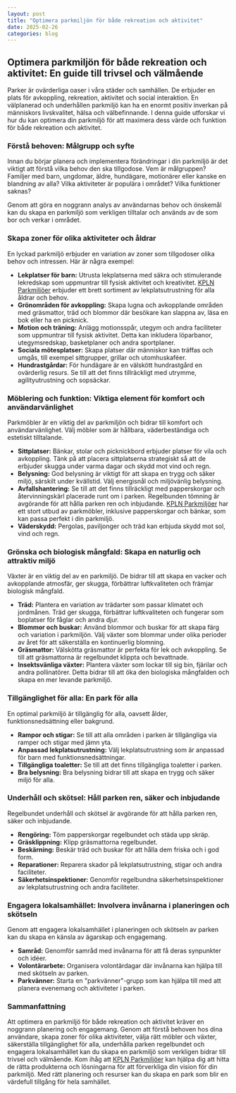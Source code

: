 ```yaml
---
layout: post
title: "Optimera parkmiljön för både rekreation och aktivitet"
date: 2025-02-26
categories: blog
---
```


## Optimera parkmiljön för både rekreation och aktivitet: En guide till trivsel och välmående

Parker är ovärderliga oaser i våra städer och samhällen. De erbjuder en plats för avkoppling, rekreation, aktivitet och social interaktion. En välplanerad och underhållen parkmiljö kan ha en enormt positiv inverkan på människors livskvalitet, hälsa och välbefinnande. I denna guide utforskar vi hur du kan optimera din parkmiljö för att maximera dess värde och funktion för både rekreation och aktivitet.

### Förstå behoven: Målgrupp och syfte

Innan du börjar planera och implementera förändringar i din parkmiljö är det viktigt att förstå vilka behov den ska tillgodose. Vem är målgruppen? Familjer med barn, ungdomar, äldre, hundägare, motionärer eller kanske en blandning av alla? Vilka aktiviteter är populära i området? Vilka funktioner saknas?

Genom att göra en noggrann analys av användarnas behov och önskemål kan du skapa en parkmiljö som verkligen tilltalar och används av de som bor och verkar i området.

### Skapa zoner för olika aktiviteter och åldrar

En lyckad parkmiljö erbjuder en variation av zoner som tillgodoser olika behov och intressen. Här är några exempel:

*   **Lekplatser för barn:** Utrusta lekplatserna med säkra och stimulerande lekredskap som uppmuntrar till fysisk aktivitet och kreativitet. [KPLN Parkmiljöer](https://www.kpln.se/category/parkmiljoter) erbjuder ett brett sortiment av lekplatsutrustning för alla åldrar och behov.
*   **Grönområden för avkoppling:** Skapa lugna och avkopplande områden med gräsmattor, träd och blommor där besökare kan slappna av, läsa en bok eller ha en picknick.
*   **Motion och träning:** Anlägg motionsspår, utegym och andra faciliteter som uppmuntrar till fysisk aktivitet. Detta kan inkludera löparbanor, utegymsredskap, basketplaner och andra sportplaner.
*   **Sociala mötesplatser:** Skapa platser där människor kan träffas och umgås, till exempel sittgrupper, grillar och utomhuskaféer.
*   **Hundrastgårdar:** För hundägare är en välskött hundrastgård en ovärderlig resurs. Se till att det finns tillräckligt med utrymme, agilityutrustning och sopsäckar.

### Möblering och funktion: Viktiga element för komfort och användarvänlighet

Parkmöbler är en viktig del av parkmiljön och bidrar till komfort och användarvänlighet. Välj möbler som är hållbara, väderbeständiga och estetiskt tilltalande.

*   **Sittplatser:** Bänkar, stolar och picknickbord erbjuder platser för vila och avkoppling. Tänk på att placera sittplatserna strategiskt så att de erbjuder skugga under varma dagar och skydd mot vind och regn.
*   **Belysning:** God belysning är viktigt för att skapa en trygg och säker miljö, särskilt under kvällstid. Välj energisnål och miljövänlig belysning.
*   **Avfallshantering:** Se till att det finns tillräckligt med papperskorgar och återvinningskärl placerade runt om i parken. Regelbunden tömning är avgörande för att hålla parken ren och inbjudande. [KPLN Parkmiljöer](https://www.kpln.se/category/parkmiljoter) har ett stort utbud av parkmöbler, inklusive papperskorgar och bänkar, som kan passa perfekt i din parkmiljö.
*   **Väderskydd:** Pergolas, paviljonger och träd kan erbjuda skydd mot sol, vind och regn.

### Grönska och biologisk mångfald: Skapa en naturlig och attraktiv miljö

Växter är en viktig del av en parkmiljö. De bidrar till att skapa en vacker och avkopplande atmosfär, ger skugga, förbättrar luftkvaliteten och främjar biologisk mångfald.

*   **Träd:** Plantera en variation av trädarter som passar klimatet och jordmånen. Träd ger skugga, förbättrar luftkvaliteten och fungerar som boplatser för fåglar och andra djur.
*   **Blommor och buskar:** Använd blommor och buskar för att skapa färg och variation i parkmiljön. Välj växter som blommar under olika perioder av året för att säkerställa en kontinuerlig blomning.
*   **Gräsmattor:** Välskötta gräsmattor är perfekta för lek och avkoppling. Se till att gräsmattorna är regelbundet klippta och bevattnade.
*   **Insektsvänliga växter:** Plantera växter som lockar till sig bin, fjärilar och andra pollinatörer. Detta bidrar till att öka den biologiska mångfalden och skapa en mer levande parkmiljö.

### Tillgänglighet för alla: En park för alla

En optimal parkmiljö är tillgänglig för alla, oavsett ålder, funktionsnedsättning eller bakgrund.

*   **Rampor och stigar:** Se till att alla områden i parken är tillgängliga via ramper och stigar med jämn yta.
*   **Anpassad lekplatsutrustning:** Välj lekplatsutrustning som är anpassad för barn med funktionsnedsättningar.
*   **Tillgängliga toaletter:** Se till att det finns tillgängliga toaletter i parken.
*   **Bra belysning:** Bra belysning bidrar till att skapa en trygg och säker miljö för alla.

### Underhåll och skötsel: Håll parken ren, säker och inbjudande

Regelbundet underhåll och skötsel är avgörande för att hålla parken ren, säker och inbjudande.

*   **Rengöring:** Töm papperskorgar regelbundet och städa upp skräp.
*   **Gräsklippning:** Klipp gräsmattorna regelbundet.
*   **Beskärning:** Beskär träd och buskar för att hålla dem friska och i god form.
*   **Reparationer:** Reparera skador på lekplatsutrustning, stigar och andra faciliteter.
*   **Säkerhetsinspektioner:** Genomför regelbundna säkerhetsinspektioner av lekplatsutrustning och andra faciliteter.

### Engagera lokalsamhället: Involvera invånarna i planeringen och skötseln

Genom att engagera lokalsamhället i planeringen och skötseln av parken kan du skapa en känsla av ägarskap och engagemang.

*   **Samråd:** Genomför samråd med invånarna för att få deras synpunkter och idéer.
*   **Volontärarbete:** Organisera volontärdagar där invånarna kan hjälpa till med skötseln av parken.
*   **Parkvänner:** Starta en "parkvänner"-grupp som kan hjälpa till med att planera evenemang och aktiviteter i parken.

### Sammanfattning

Att optimera en parkmiljö för både rekreation och aktivitet kräver en noggrann planering och engagemang. Genom att förstå behoven hos dina användare, skapa zoner för olika aktiviteter, välja rätt möbler och växter, säkerställa tillgänglighet för alla, underhålla parken regelbundet och engagera lokalsamhället kan du skapa en parkmiljö som verkligen bidrar till trivsel och välmående. Kom ihåg att [KPLN Parkmiljöer](https://www.kpln.se/category/parkmiljoter) kan hjälpa dig att hitta de rätta produkterna och lösningarna för att förverkliga din vision för din parkmiljö. Med rätt planering och resurser kan du skapa en park som blir en värdefull tillgång för hela samhället.
